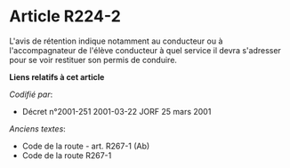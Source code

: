 # Article R224-2

L'avis de rétention indique notamment au conducteur ou à l'accompagnateur de l'élève conducteur à quel service il devra
s'adresser pour se voir restituer son permis de conduire.

**Liens relatifs à cet article**

_Codifié par_:

  - Décret n°2001-251 2001-03-22 JORF 25 mars 2001

_Anciens textes_:

  - Code de la route - art. R267-1 (Ab)
  - Code de la route R267-1
